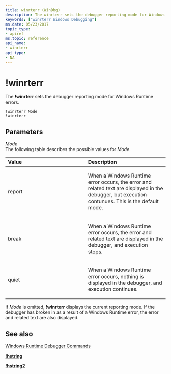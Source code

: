 ```yaml
---
title: winrterr (WinDbg)
description: The winrterr sets the debugger reporting mode for Windows Runtime errors.
keywords: ["winrterr Windows Debugging"]
ms.date: 05/23/2017
topic_type:
- apiref
ms.topic: reference
api_name:
- winrterr
api_type:
- NA
---
```


# !winrterr


The **!winrterr** sets the debugger reporting mode for Windows Runtime errors.

```dbgcmd
!winrterr Mode
!winrterr
```

## <span id="Parameters"></span><span id="parameters"></span><span id="PARAMETERS"></span>Parameters


<span id="Mode"></span><span id="mode"></span><span id="MODE"></span>*Mode*  
The following table describes the possible values for *Mode*.

<table>
<colgroup>
<col width="50%" />
<col width="50%" />
</colgroup>
<thead>
<tr class="header">
<th align="left">Value</th>
<th align="left">Description</th>
</tr>
</thead>
<tbody>
<tr class="odd">
<td align="left"><p><span id="report"></span><span id="REPORT"></span>report</p></td>
<td align="left"><p>When a Windows Runtime error occurs, the error and related text are displayed in the debugger, but execution contunues. This is the default mode.</p></td>
</tr>
<tr class="even">
<td align="left"><p><span id="break"></span><span id="BREAK"></span>break</p></td>
<td align="left"><p>When a Windows Runtime error occurs, the error and related text are displayed in the debugger, and execution stops.</p></td>
</tr>
<tr class="odd">
<td align="left"><p><span id="quiet"></span><span id="QUIET"></span>quiet</p></td>
<td align="left"><p>When a Windows Runtime error occurs, nothing is displayed in the debugger, and execution continues.</p></td>
</tr>
</tbody>
</table>

 

If *Mode* is omitted, **!winrterr** displays the current reporting mode. If the debugger has broken in as a result of a Windows Runtime error, the error and related text are also displayed.

## <span id="see_also"></span>See also


[Windows Runtime Debugger Commands](windows-runtime-debugger-commands.md)

[**!hstring**](-hstring.md)

[**!hstring2**](-hstring2.md)

 

 







